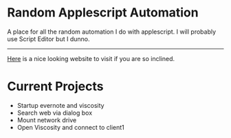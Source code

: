 # Random Applescript Automation
A place for all the random automation I do with applescript.
I will probably use Script Editor but I dunno.
***
[Here](http://willyb321.github.io/random-applescript_automation) is a nice looking website to visit if you are so inclined.
# Current Projects
- Startup evernote and viscosity
- Search web via dialog box
- Mount network drive
- Open Viscosity and connect to client1
